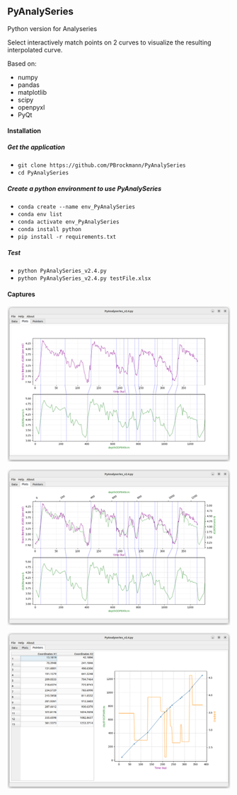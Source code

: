 ## PyAnalySeries

Python version for Analyseries

Select interactively match points on 2 curves to visualize the resulting interpolated curve. 

Based on:
 * numpy
 * pandas
 * matplotlib
 * scipy
 * openpyxl
 * PyQt

#### Installation

##### Get the application
 * `git clone https://github.com/PBrockmann/PyAnalySeries`
 * `cd PyAnalySeries`

##### Create a python environment to use PyAnalySeries 

 * `conda create --name env_PyAnalySeries`
 * `conda env list`
 * `conda activate env_PyAnalySeries`
 * `conda install python`
 * `pip install -r requirements.txt`

##### Test
 * `python PyAnalySeries_v2.4.py`
 * `python PyAnalySeries_v2.4.py testFile.xlsx`


#### Captures

![Capture_01](capture_01.png)  

![Capture_02](capture_02.png)  

![Capture_03](capture_03.png)  
